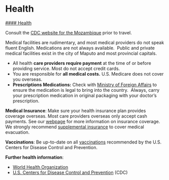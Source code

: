 # Health

[#### Health](javascript:void(0); "Health")

Consult the [CDC website for the Mozambique](http://wwwnc.cdc.gov/travel/destinations/traveler/none/mozambique) prior to travel.  
  
Medical facilities are rudimentary, and most medical providers do not speak fluent English. Medications are not always available.  Public and private medical facilities exist in the city of Maputo and most provincial capitals.

* All health **care providers require payment** at the time of or before providing service. Most do not accept credit cards.
* You are responsible for **all medical costs.** U.S. Medicare does not cover you overseas.
* **Prescriptions Medications:** Check with [Ministry of Foreign Affairs](http://www.minec.gov.mz/) to ensure the medication is legal to bring into the country.  Always, carry your prescription medication in original packaging with your doctor’s prescription.

**Medical Insurance**: Make sure your health insurance plan provides coverage overseas. Most care providers overseas only accept cash payments. See our [webpage](https://travel.state.gov/content/travel/en/international-travel/before-you-go/your-health-abroad/Insurance_Coverage_Overseas.html) for more information on insurance coverage. We strongly recommend [supplemental insurance](https://travel.state.gov/content/travel/en/international-travel/before-you-go/your-health-abroad/Insurance_Coverage_Overseas.html) to cover medical evacuation.

**Vaccinations**: Be up-to-date on all [vaccinations](http://wwwnc.cdc.gov/travel/page/vaccinations.htm) recommended by the U.S. Centers for Disease Control and Prevention.

**Further health information**:

* [World Health Organization](https://www.who.int/countries)
* [U.S. Centers for Disease Control and Prevention](http://wwwnc.cdc.gov/travel/) (CDC)
